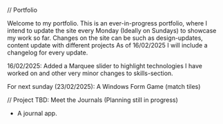 // Portfolio

Welcome to my portfolio. This is an ever-in-progress portfolio, where I intend to update the site every Monday (Ideally on Sundays) to showcase my work so far. Changes on the site can be such as design-updates, content update with different projects
As of 16/02/2025 I will include a changelog for every update.

16/02/2025:
Added a Marquee slider to highlight technologies I have worked on and other very minor changes to skills-section.

For next sunday (23/02/2025): A Windows Form Game (match tiles)



// Project
TBD: Meet the Journals (Planning still in progress)
- A journal app.

